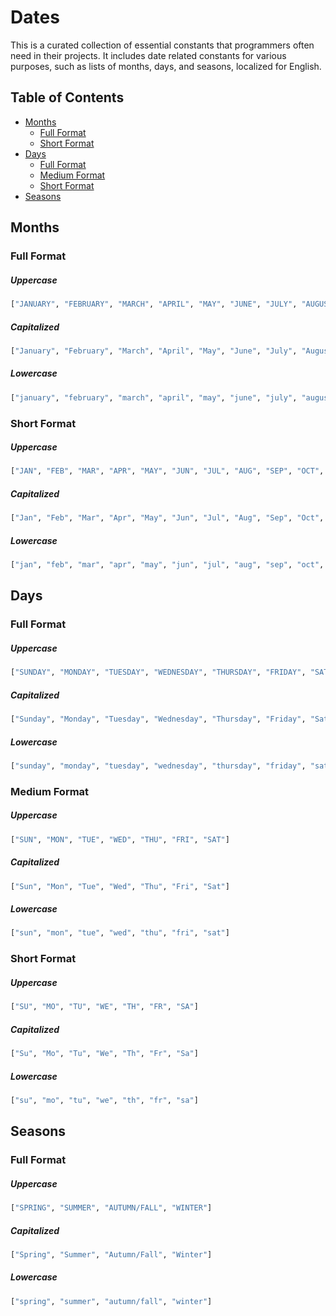 # Dates

This is a curated collection of essential constants that programmers often need in their projects. It includes date related constants for various purposes, such as lists of months, days, and seasons, localized for English.

## Table of Contents

- [Months](#months)
    + [Full Format](#months)
    + [Short Format](#months)
- [Days](#days)
    + [Full Format](#months)
    + [Medium Format](#months)
    + [Short Format](#months)
- [Seasons](#seasons)

## Months

### Full Format

##### Uppercase
```py
["JANUARY", "FEBRUARY", "MARCH", "APRIL", "MAY", "JUNE", "JULY", "AUGUST", "SEPTEMBER", "OCTOBER", "NOVEMBER", "DECEMBER"]
```
##### Capitalized
```py
["January", "February", "March", "April", "May", "June", "July", "August", "September", "October", "November", "December"]
```
##### Lowercase
```py
["january", "february", "march", "april", "may", "june", "july", "august", "september", "october", "november", "december"]
```

### Short Format

##### Uppercase
```py
["JAN", "FEB", "MAR", "APR", "MAY", "JUN", "JUL", "AUG", "SEP", "OCT", "NOV", "DEC"]
```
##### Capitalized
```py
["Jan", "Feb", "Mar", "Apr", "May", "Jun", "Jul", "Aug", "Sep", "Oct", "Nov", "Dec"]
```
##### Lowercase
```py
["jan", "feb", "mar", "apr", "may", "jun", "jul", "aug", "sep", "oct", "nov", "dec"]
```

## Days

### Full Format

##### Uppercase
```py
["SUNDAY", "MONDAY", "TUESDAY", "WEDNESDAY", "THURSDAY", "FRIDAY", "SATURDAY"]
```
##### Capitalized
```py
["Sunday", "Monday", "Tuesday", "Wednesday", "Thursday", "Friday", "Saturday"]
```
##### Lowercase
```py
["sunday", "monday", "tuesday", "wednesday", "thursday", "friday", "saturday"]
```

### Medium Format

##### Uppercase
```py
["SUN", "MON", "TUE", "WED", "THU", "FRI", "SAT"]
```
##### Capitalized
```py
["Sun", "Mon", "Tue", "Wed", "Thu", "Fri", "Sat"]
```
##### Lowercase
```py
["sun", "mon", "tue", "wed", "thu", "fri", "sat"]
```

### Short Format

##### Uppercase
```py
["SU", "MO", "TU", "WE", "TH", "FR", "SA"]
```
##### Capitalized
```py
["Su", "Mo", "Tu", "We", "Th", "Fr", "Sa"]
```
##### Lowercase
```py
["su", "mo", "tu", "we", "th", "fr", "sa"]
```

## Seasons

### Full Format

##### Uppercase
```py
["SPRING", "SUMMER", "AUTUMN/FALL", "WINTER"]
```
##### Capitalized
```py
["Spring", "Summer", "Autumn/Fall", "Winter"]
```
##### Lowercase
```py
["spring", "summer", "autumn/fall", "winter"]
